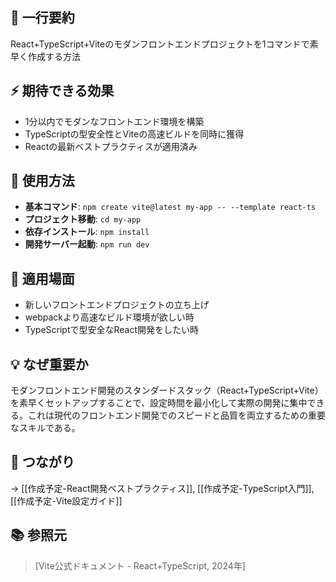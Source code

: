 ## 📝 一行要約
React+TypeScript+Viteのモダンフロントエンドプロジェクトを1コマンドで素早く作成する方法

## ⚡ 期待できる効果
- 1分以内でモダンなフロントエンド環境を構築
- TypeScriptの型安全性とViteの高速ビルドを同時に獲得
- Reactの最新ベストプラクティスが適用済み

## 🎯 使用方法
- **基本コマンド**: `npm create vite@latest my-app -- --template react-ts`
- **プロジェクト移動**: `cd my-app`
- **依存インストール**: `npm install`
- **開発サーバー起動**: `npm run dev`

## 📍 適用場面
- 新しいフロントエンドプロジェクトの立ち上げ
- webpackより高速なビルド環境が欲しい時
- TypeScriptで型安全なReact開発をしたい時

## 💡 なぜ重要か
モダンフロントエンド開発のスタンダードスタック（React+TypeScript+Vite）を素早くセットアップすることで、設定時間を最小化して実際の開発に集中できる。これは現代のフロントエンド開発でのスピードと品質を両立するための重要なスキルである。

## 🔗 つながり
→ [[作成予定-React開発ベストプラクティス]], [[作成予定-TypeScript入門]], [[作成予定-Vite設定ガイド]]

## 📚 参照元
> [Vite公式ドキュメント - React+TypeScript, 2024年]